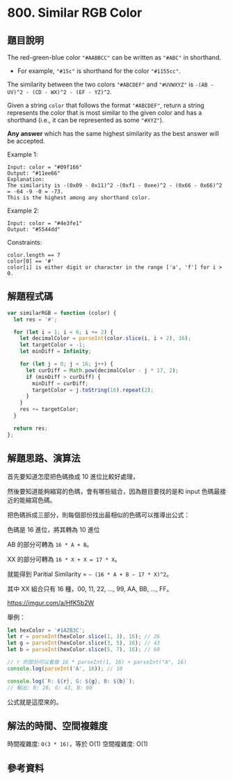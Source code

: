 # 800. Similar RGB Color

## 題目說明

The red-green-blue color `"#AABBCC"` can be written as `"#ABC"` in shorthand.

- For example, `"#15c"` is shorthand for the color `"#1155cc"`.

The similarity between the two colors `"#ABCDEF"` and `"#UVWXYZ"` is `-(AB - UV)^2 - (CD - WX)^2 - (EF - YZ)^2`.

Given a string `color` that follows the format `"#ABCDEF"`, return a string represents the color that is most similar to the given color and has a shorthand (i.e., it can be represented as some `"#XYZ"`).

**Any answer** which has the same highest similarity as the best answer will be accepted.

Example 1:

```
Input: color = "#09f166"
Output: "#11ee66"
Explanation:
The similarity is -(0x09 - 0x11)^2 -(0xf1 - 0xee)^2 - (0x66 - 0x66)^2 = -64 -9 -0 = -73.
This is the highest among any shorthand color.
```

Example 2:

```
Input: color = "#4e3fe1"
Output: "#5544dd"
```

Constraints:

```
color.length == 7
color[0] == '#'
color[i] is either digit or character in the range ['a', 'f'] for i > 0.
```

## 解題程式碼

```javascript
var similarRGB = function (color) {
  let res = '#';

  for (let i = 1; i < 6; i += 2) {
    let decimalColor = parseInt(color.slice(i, i + 2), 16);
    let targetColor = -1;
    let minDiff = Infinity;

    for (let j = 0; j < 16; j++) {
      let curDiff = Math.pow(decimalColor - j * 17, 2);
      if (minDiff > curDiff) {
        minDiff = curDiff;
        targetColor = j.toString(16).repeat(2);
      }
    }
    res += targetColor;
  }

  return res;
};
```

## 解題思路、演算法

首先要知道怎麼把色碼換成 10 進位比較好處理，

然後要知道能夠縮寫的色碼，會有哪些組合，因為題目要找的是和 input 色碼最接近的能縮寫色碼。

把色碼拆成三部分，則每個部份找出最相似的色碼可以推導出公式：

色碼是 16 進位，將其轉為 10 進位

AB 的部分可轉為 `16 * A + B`。

XX 的部分可轉為 `16 * X + X = 17 * X`。

就能得到 Paritial Similarity = `− (16 * A + B − 17 * X)^2`。

其中 XX 組合只有 16 種，00, 11, 22, ..., 99, AA, BB, ..., FF。

https://imgur.com/a/HfK5b2W

舉例：

```javascript
let hexColor = '#1A2B3C';
let r = parseInt(hexColor.slice(1, 3), 16); // 26
let g = parseInt(hexColor.slice(3, 5), 16); // 43
let b = parseInt(hexColor.slice(5, 7), 16); // 60

// r 的部分可以看做 16 * parseInt(1, 16) + parseInt("A", 16)
console.log(parseInt('A', 16)); // 10

console.log(`R: ${r}, G: ${g}, B: ${b}`);
// 輸出: R: 26, G: 43, B: 60
```

公式就是這麼來的。

## 解法的時間、空間複雜度

時間複雜度: `O(3 * 16)`，等於 O(1)
空間複雜度: O(1)

## 參考資料
